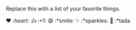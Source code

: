Replace this with a list of your favorite things.

❤️	:*heart:
👍	:*+1:
😄	:*smile:
✨	:*sparkles:
🎉	:*tada
